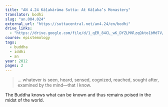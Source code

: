 ```yaml
---
title: "AN 4.24 Kāḷakārāma Sutta: At Kāḷaka’s Monastery"
translator: bodhi
slug: "an.004.024"
external_url: "https://suttacentral.net/an4.24/en/bodhi"
drive_links:
  - "https://drive.google.com/file/d/1_qER_84CL_wK_DYZLMNlzqQkto1bMd7V/view?usp=drivesdk"
course: epistemology
tags:
  - buddha
  - iddhi
  - an
year: 2012
pages: 2
---
```


> … whatever is seen, heard, sensed, cognized, reached, sought after, examined by the mind—that I know.

The Buddha knows what can be known and thus remains poised in the midst of the world.

